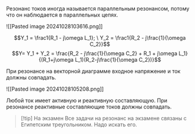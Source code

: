 Резонанс токов иногда называется параллельным резонансом, потому что он наблюдается в параллельных цепях.

![[Pasted image 20241028103616.png]]

$$Y_1 = \frac1{R_1 - j\omega L_1}; \ Y_2 = \frac1{R_2 - j\frac{1}{\omega C_2}}$$
$$Y= Y_1 + Y_2 = \frac{R_2 - j\frac{1}{\omega C_2} + R_1 + j\omega L_1}{(R_1+j\omega L_1)(R_2-j\frac{1}{\omega C_2})}$$

При резонансе на векторной диаграмме входное напряжение и ток должны совпадать.

![[Pasted image 20241028105208.png]]

Любой ток имеет активную и реактивную составляющую. При резонансе реактивные составляющие токов должны совпадать.

> [!tip] На экзамен
> Все задачи на резонанс на экзамене связаны с Египетским треугольником. Надо искать его.

